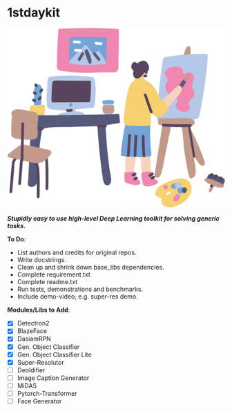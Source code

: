 # 1stdaykit
<p align="center">
  <img width="600" src="https://github.com/1stDayHack/1stdaykit/blob/master/misc/pic.png" />
</p>

***Stupidly easy to use high-level Deep Learning toolkit for solving generic tasks.***

**To Do**:
* List authors and credits for original repos.
* Write docstrings.
* Clean up and shrink down base_libs dependencies.
* Complete requirement.txt
* Complete readme.txt
* Run tests, demonstrations and benchmarks.
* Include demo-video; e.g. super-res demo. 


**Modules/Libs to Add**:
- [x] Detectron2
- [x] BlazeFace
- [x] DasiamRPN
- [x] Gen. Object Classifier
- [x] Gen. Object Classifier Lite
- [X] Super-Resolutor
- [ ] Deoldifier
- [ ] Image Caption Generator
- [ ] MiDAS
- [ ] Pytorch-Transformer
- [ ] Face Generator
